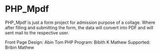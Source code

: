 # PHP_Mpdf

PHP_Mpdf is just a form project for admission purpose of a collage. Where after filling and submitting the form, the data will convert into PDF and will sent mail to the respective user.

Front Page Design: Abin Tom
PHP Program: Bibith K Mathew
Supported: Bribin Mathew
